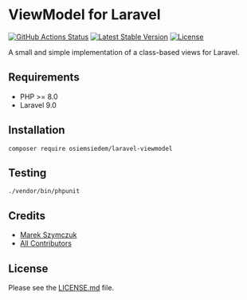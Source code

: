 # ViewModel for Laravel

[![GitHub Actions Status](https://github.com/osiemsiedem/laravel-viewmodel/workflows/Tests/badge.svg)](https://github.com/osiemsiedem/laravel-viewmodel) [![Latest Stable Version](https://poser.pugx.org/osiemsiedem/laravel-viewmodel/v/stable)](https://packagist.org/packages/osiemsiedem/laravel-viewmodel) [![License](https://poser.pugx.org/osiemsiedem/laravel-viewmodel/license)](https://packagist.org/packages/osiemsiedem/laravel-viewmodel)

A small and simple implementation of a class-based views for Laravel.

## Requirements

- PHP >= 8.0
- Laravel 9.0

## Installation

```
composer require osiemsiedem/laravel-viewmodel
```

## Testing

```
./vendor/bin/phpunit
```

## Credits

- [Marek Szymczuk](https://github.com/bonzai)
- [All Contributors](../../contributors)

## License

Please see the [LICENSE.md](LICENSE.md) file.

